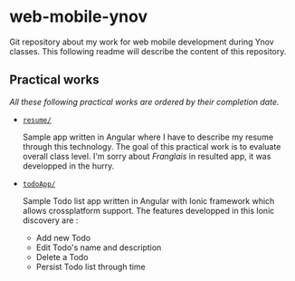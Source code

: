 # web-mobile-ynov

Git repository about my work for web mobile development during Ynov classes. This following readme will describe the content of this repository.

## Practical works

_All these following practical works are ordered by their completion date._

- [`resume/`](https://github.com/JasLieb/web-mobile-ynov/tree/master/resume)

    Sample app written in Angular where I have to describe my resume through this technology. The goal of this practical work is to evaluate overall class level. I'm sorry about _Franglais_ in resulted app, it was developped in the hurry.

- [`todoApp/`](https://github.com/JasLieb/web-mobile-ynov/tree/master/todoApp)

    Sample Todo list app written in Angular with Ionic framework which allows crossplatform support. The features developped in this Ionic discovery are :

    - Add new Todo
    - Edit Todo's name and description
    - Delete a Todo
    - Persist Todo list through time  
